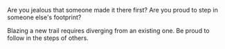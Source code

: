 Are you jealous that someone made it there first? Are you proud to step in someone else's footprint?

Blazing a new trail requires diverging from an existing one.  Be proud to follow in the steps of others.
